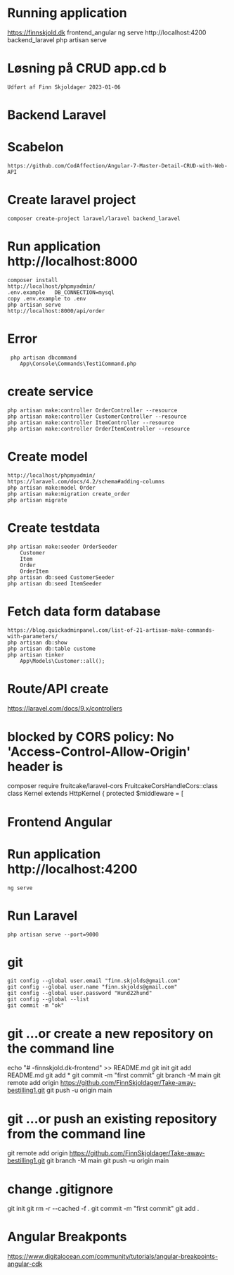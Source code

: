 # Running application
  https://finnskjold.dk
  frontend_angular
    ng serve
  http://localhost:4200
  backend_laravel
    php artisan serve
# Løsning på CRUD app.cd b
    Udført af Finn Skjoldager 2023-01-06

# Backend Laravel
# Scabelon
    https://github.com/CodAffection/Angular-7-Master-Detail-CRUD-with-Web-API

# Create laravel project
    composer create-project laravel/laravel backend_laravel

# Run application http://localhost:8000
    composer install
    http://localhost/phpmyadmin/
    .env.example   DB_CONNECTION=mysql
    copy .env.example to .env
    php artisan serve
    http://localhost:8000/api/order
# Error
     php artisan dbcommand 
        App\Console\Commands\Test1Command.php
# create service

    php artisan make:controller OrderController --resource
    php artisan make:controller CustomerController --resource
    php artisan make:controller ItemController --resource
    php artisan make:controller OrderItemController --resource

# Create model
    http://localhost/phpmyadmin/
    https://laravel.com/docs/4.2/schema#adding-columns
    php artisan make:model Order
    php artisan make:migration create_order
    php artisan migrate

# Create testdata
    php artisan make:seeder OrderSeeder
        Customer
        Item
        Order
        OrderItem
    php artisan db:seed CustomerSeeder
    php artisan db:seed ItemSeeder

# Fetch data form database
    https://blog.quickadminpanel.com/list-of-21-artisan-make-commands-with-parameters/
    php artisan db:show
    php artisan db:table custome
    php artisan tinker 
        App\Models\Customer::all();

# Route/API create
https://laravel.com/docs/9.x/controllers

# blocked by CORS policy: No 'Access-Control-Allow-Origin' header is
   composer require fruitcake/laravel-cors
   FruitcakeCorsHandleCors::class
   class Kernel extends HttpKernel { protected $middleware = [
# Frontend Angular
# Run application http://localhost:4200
    ng serve
# Run Laravel
    php artisan serve --port=9000
# git
    git config --global user.email "finn.skjolds@gmail.com"
    git config --global user.name "finn.skjolds@gmail.com"
    git config --global user.password "Hund22hund"
    git config --global --list
    git commit -m "ok"
# git …or create a new repository on the command line
echo "# -finnskjold.dk-frontend" >> README.md
git init
git add README.md
git add *
git commit -m "first commit"
git branch -M main
git remote add origin https://github.com/FinnSkjoldager/Take-away-bestilling1.git
git push -u origin main
# git …or push an existing repository from the command line
git remote add origin https://github.com/FinnSkjoldager/Take-away-bestilling1.git
git branch -M main
git push -u origin main
# change .gitignore
git init
git rm -r --cached -f .
git commit -m "first commit"
git add .
# Angular Breakponts
https://www.digitalocean.com/community/tutorials/angular-breakpoints-angular-cdk
